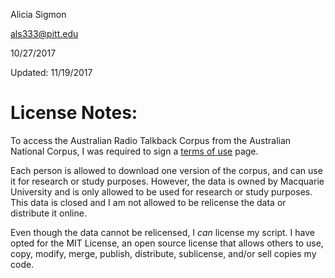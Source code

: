 Alicia Sigmon

als333@pitt.edu

10/27/2017

Updated: 11/19/2017

# License Notes:

To access the Australian Radio Talkback Corpus from the Australian National Corpus, I was required to sign a 
[terms of use](https://www.ausnc.org.au/about-1/terms-of-use) page.

Each person is allowed to download one version of the corpus, and can use it for research or study purposes. 
However, the data is owned by Macquarie University and is only allowed to be used for research or study purposes. 
This data is closed and I am not allowed to be relicense the data or distribute it online.

Even though the data cannot be relicensed, I *can* license my script. I have opted for the MIT License, an open source license that allows others to use, copy, modify, merge, publish, distribute, 
sublicense, and/or sell copies my code.
